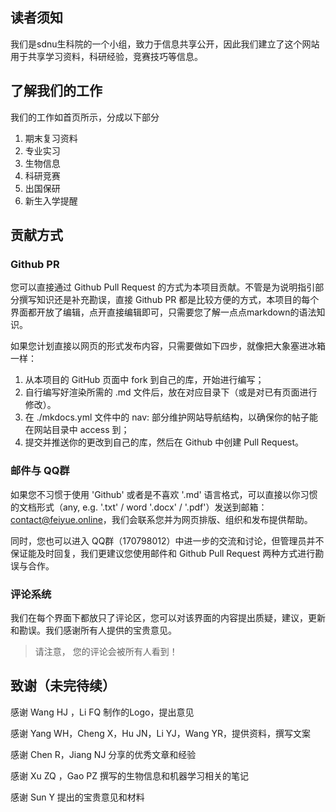 
## 读者须知
我们是sdnu生科院的一个小组，致力于信息共享公开，因此我们建立了这个网站用于共享学习资料，科研经验，竞赛技巧等信息。

## 了解我们的工作
我们的工作如首页所示，分成以下部分
1. 期末复习资料
2. 专业实习
3. 生物信息
4. 科研竞赛
5. 出国保研
6. 新生入学提醒

## 贡献方式
### Github PR
您可以直接通过 Github Pull Request 的方式为本项目贡献。不管是为说明指引部分撰写知识还是补充勘误，直接 Github PR 都是比较方便的方式，本项目的每个界面都开放了编辑，点开直接编辑即可，只需要您了解一点点markdown的语法知识。

如果您计划直接以网页的形式发布内容，只需要做如下四步，就像把大象塞进冰箱一样：

1. 从本项目的 GitHub 页面中 fork 到自己的库，开始进行编写；
2. 自行编写好渲染所需的 .md 文件后，放在对应目录下（或是对已有页面进行修改）。
3. 在 ./mkdocs.yml 文件中的 nav: 部分维护网站导航结构，以确保你的帖子能在网站目录中 access 到；
4. 提交并推送你的更改到自己的库，然后在 Github 中创建 Pull Request。

### 邮件与 QQ群
如果您不习惯于使用 'Github' 或者是不喜欢 '.md' 语言格式，可以直接以你习惯的文档形式（any, e.g. '.txt' / word '.docx' / '.pdf'）发送到邮箱：contact@feiyue.online，我们会联系您并为网页排版、组织和发布提供帮助。

同时，您也可以进入 QQ群（170798012）中进一步的交流和讨论，但管理员并不保证能及时回复，我们更建议您使用邮件和 Github Pull Request 两种方式进行勘误与合作。

### 评论系统

我们在每个界面下都放只了评论区，您可以对该界面的内容提出质疑，建议，更新和勘误。我们感谢所有人提供的宝贵意见。

> 请注意， 您的评论会被所有人看到！

## 致谢（未完待续）
感谢 Wang HJ ，Li FQ 制作的Logo，提出意见

感谢 Yang WH，Cheng X，Hu JN，Li YJ，Wang YR，提供资料，撰写文案

感谢 Chen R，Jiang NJ 分享的优秀文章和经验

感谢 Xu ZQ ，Gao PZ 撰写的生物信息和机器学习相关的笔记

感谢 Sun Y 提出的宝贵意见和材料
